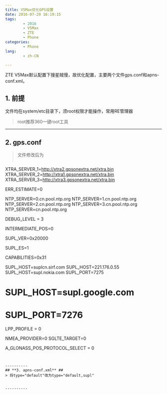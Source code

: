 ```yaml
---
title: V5Max优化GPS设置
date: 2016-07-29 16:19:15
tags:
        - 2016
        - V5Max
        - ZTE
        - Phone
categories:
        - Phone
lang:
        - zh-CN

---
```

ZTE V5Max默认配置下搜星贼慢，故优化配置，主要两个文件gps.conf和apns-conf.xml。

<!-- more -->
## **1. 前提** ##
文件均在system/etc目录下，须root权限才能操作，常用RE管理器
> root推荐360一键root工具


----------

## **2. gps.conf** ##
> 文件修改后为
> ```
XTRA_SERVER_1=http://xtra2.gpsonextra.net/xtra.bin
XTRA_SERVER_2=http://xtra1.gpsonextra.net/xtra.bin
XTRA_SERVER_3=http://xtra3.gpsonextra.net/xtra.bin

ERR_ESTIMATE=0

NTP_SERVER=0.cn.pool.ntp.org
NTP_SERVER=1.cn.pool.ntp.org
NTP_SERVER=2.cn.pool.ntp.org
NTP_SERVER=3.cn.pool.ntp.org
NTP_SERVER=cn.pool.ntp.org

DEBUG_LEVEL = 3

INTERMEDIATE_POS=0

SUPL_VER=0x20000

SUPL_ES=1

CAPABILITIES=0x31

SUPL_HOST=suplcn.sirf.com
SUPL_HOST=221.176.0.55
SUPL_HOST=supl.nokia.com
SUPL_PORT=7275
# SUPL_HOST=supl.google.com
# SUPL_PORT=7276

LPP_PROFILE = 0

NMEA_PROVIDER=0
SGLTE_TARGET=0

A_GLONASS_POS_PROTOCOL_SELECT = 0

```


----------
## **3. apns-conf.xml** ##
> 将type="default"改为type="default,supl"


----------
